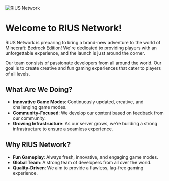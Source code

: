 ![RIUS Network](https://avatars.githubusercontent.com/u/190960797?s=200&v=4)

# Welcome to RIUS Network!

RIUS Network is preparing to bring a brand-new adventure to the world of Minecraft: Bedrock Edition! We're dedicated to providing players with an unforgettable experience, and the launch is just around the corner.

Our team consists of passionate developers from all around the world. Our goal is to create creative and fun gaming experiences that cater to players of all levels.

## What Are We Doing?

- **Innovative Game Modes**: Continuously updated, creative, and challenging game modes.
- **Community-Focused**: We develop our content based on feedback from our community.
- **Growing Infrastructure**: As our server grows, we’re building a strong infrastructure to ensure a seamless experience.

## Why RIUS Network?

- **Fun Gameplay**: Always fresh, innovative, and engaging game modes.
- **Global Team**: A strong team of developers from all over the world.
- **Quality-Driven**: We aim to provide a flawless, lag-free gaming experience.
